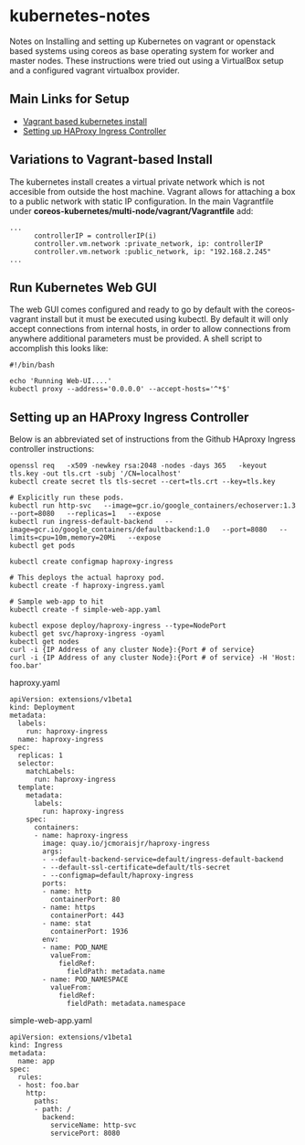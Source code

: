 # kubernetes-notes
Notes on Installing and setting up Kubernetes on vagrant or openstack based systems using coreos as base operating system for worker and master nodes.  These instructions were tried out using a VirtualBox setup and a configured vagrant virtualbox provider.

## Main Links for Setup
* [Vagrant based kubernetes install](https://coreos.com/kubernetes/docs/latest/kubernetes-on-vagrant.html)
* [Setting up HAProxy Ingress Controller](https://github.com/kubernetes/ingress/tree/master/examples/deployment/haproxy)

## Variations to Vagrant-based Install
The kubernetes install creates a virtual private network which is not accesible from outside the host machine.  Vagrant allows for attaching a box to a public network with static IP configuration.  In the main Vagrantfile under **coreos-kubernetes/multi-node/vagrant/Vagrantfile** add:

```
...
      controllerIP = controllerIP(i)
      controller.vm.network :private_network, ip: controllerIP
      controller.vm.network :public_network, ip: "192.168.2.245"
...
```

## Run Kubernetes Web GUI
The web GUI comes configured and ready to go by default with the coreos-vagrant install but it must be executed using kubectl. By default it will only accept connections from internal hosts, in order to allow connections from anywhere additional parameters must be provided. A shell script to accomplish this looks like:

```
#!/bin/bash

echo 'Running Web-UI....'
kubectl proxy --address='0.0.0.0' --accept-hosts='^*$'
```

## Setting up an HAProxy Ingress Controller
Below is an abbreviated set of instructions from the Github HAproxy Ingress controller instructions:

```
openssl req   -x509 -newkey rsa:2048 -nodes -days 365   -keyout tls.key -out tls.crt -subj '/CN=localhost'
kubectl create secret tls tls-secret --cert=tls.crt --key=tls.key

# Explicitly run these pods.
kubectl run http-svc   --image=gcr.io/google_containers/echoserver:1.3   --port=8080   --replicas=1   --expose
kubectl run ingress-default-backend   --image=gcr.io/google_containers/defaultbackend:1.0   --port=8080   --limits=cpu=10m,memory=20Mi   --expose
kubectl get pods

kubectl create configmap haproxy-ingress

# This deploys the actual haproxy pod.
kubectl create -f haproxy-ingress.yaml

# Sample web-app to hit
kubectl create -f simple-web-app.yaml 

kubectl expose deploy/haproxy-ingress --type=NodePort
kubectl get svc/haproxy-ingress -oyaml
kubectl get nodes
curl -i {IP Address of any cluster Node}:{Port # of service}
curl -i {IP Address of any cluster Node}:{Port # of service} -H 'Host: foo.bar'
```


haproxy.yaml
```
apiVersion: extensions/v1beta1
kind: Deployment
metadata:
  labels:
    run: haproxy-ingress
  name: haproxy-ingress
spec:
  replicas: 1
  selector:
    matchLabels:
      run: haproxy-ingress
  template:
    metadata:
      labels:
        run: haproxy-ingress
    spec:
      containers:
      - name: haproxy-ingress
        image: quay.io/jcmoraisjr/haproxy-ingress
        args:
        - --default-backend-service=default/ingress-default-backend
        - --default-ssl-certificate=default/tls-secret
        - --configmap=default/haproxy-ingress
        ports:
        - name: http
          containerPort: 80
        - name: https
          containerPort: 443
        - name: stat
          containerPort: 1936
        env:
        - name: POD_NAME
          valueFrom:
            fieldRef:
              fieldPath: metadata.name
        - name: POD_NAMESPACE
          valueFrom:
            fieldRef:
              fieldPath: metadata.namespace
```


simple-web-app.yaml
```
apiVersion: extensions/v1beta1
kind: Ingress
metadata:
  name: app
spec:
  rules:
  - host: foo.bar
    http:
      paths:
      - path: /
        backend:
          serviceName: http-svc
          servicePort: 8080
 ```



